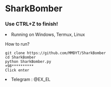 # SharkBomber
<h3> Use CTRL+Z to finish! </h3>

<li>Running on Windows, Termux, Linux </li>

How to run?

```
git clone https://github.com/MMDYT/SharkBomber
cd SharkBomber
python SharkBomber.py
+98**********
Click enter
```

<li> Telegram : @EX_EL </li>
